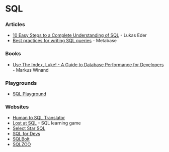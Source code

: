 # SQL

### Articles

* [10 Easy Steps to a Complete Understanding of SQL](https://blog.jooq.org/2016/03/17/10-easy-steps-to-a-complete-understanding-of-sql/) - Lukas Eder
* [Best practices for writing SQL queries](https://www.metabase.com/learn/building-analytics/sql-templates/sql-best-practices) - Metabase

### Books

* [Use The Index, Luke! - A Guide to Database Performance for Developers](https://use-the-index-luke.com/) - Markus Winand

### Playgrounds

* [SQL Playground](https://sql-playground.wizardzines.com/)

### Websites

* [Human to SQL Translator](https://www.sqltranslate.app/)
* [Lost at SQL](https://lost-at-sql.therobinlord.com/) - SQL learning game
* [Select Star SQL](https://selectstarsql.com/)
* [SQL for Devs](https://sqlfordevs.com/)
* [SQLBolt](https://sqlbolt.com/)
* [SQLZOO](https://sqlzoo.net/wiki/SQL\_Tutorial)
